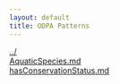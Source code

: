 ```yaml
---
layout: default
title: ODPA Patterns
---
```

  
[../](../)  
[AquaticSpecies.md](./AquaticSpecies.md)  
[hasConservationStatus.md](./hasConservationStatus.md)  
